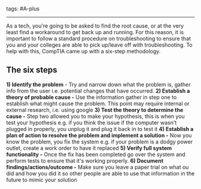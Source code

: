tags: #A-plus

---
As a tech, you're going to be asked to find the root cause, or at the very least find a workaround to get back up and running. For this reason, it is important to follow a standard procedure on troubleshooting to ensure that you and your colleges are able to pick up/leave off with troubleshooting. To help with this, CompTIA came up with a six-step methodology.

## The six steps
**1) Identify the problem** - Try and narrow down what the problem is, gather info from the user i.e. potential changes that have occurred.
**2) Establish a theory of probable cause -** Use the information gather in step one to establish what might cause the problem. This point may require internal or external research, i.e. using google
**3) Test the theory to determine the cause -** Step two allowed you to make your hypothesis, this is when you test your hypothesis e.g. if you think the issue if the computer wasn't plugged in properly, you unplug it and plug it back in to test it
**4) Establish a plan of action to resolve the problem and implement a solution -** Now you know the problem, you fix the system e.g. if your problem is a dodgy power outlet, create a work order to have it replaced
**5) Verify full system functionality -** Once the fix has been completed go over the system and perform tests to ensure that it's working properly. 
**6) Document findings/actions/outcome -** Make sure you leave a paper trial on what ou did and how you did it so other people are able to use that information in the future to mimic your solution 
